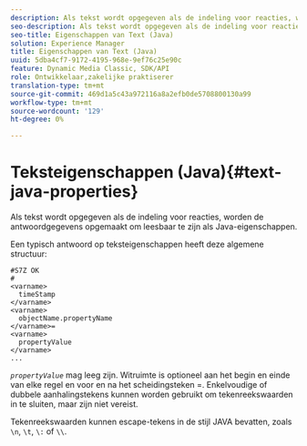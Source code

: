 ```yaml
---
description: Als tekst wordt opgegeven als de indeling voor reacties, worden de antwoordgegevens opgemaakt om leesbaar te zijn als Java-eigenschappen.
seo-description: Als tekst wordt opgegeven als de indeling voor reacties, worden de antwoordgegevens opgemaakt om leesbaar te zijn als Java-eigenschappen.
seo-title: Eigenschappen van Text (Java)
solution: Experience Manager
title: Eigenschappen van Text (Java)
uuid: 5dba4cf7-9172-4195-968e-9ef76c25e90c
feature: Dynamic Media Classic, SDK/API
role: Ontwikkelaar,zakelijke praktiserer
translation-type: tm+mt
source-git-commit: 469d1a5c43a972116a8a2efb0de5708800130a99
workflow-type: tm+mt
source-wordcount: '129'
ht-degree: 0%

---
```



# Teksteigenschappen (Java){#text-java-properties}

Als tekst wordt opgegeven als de indeling voor reacties, worden de antwoordgegevens opgemaakt om leesbaar te zijn als Java-eigenschappen.

Een typisch antwoord op teksteigenschappen heeft deze algemene structuur:

```
#S7Z OK
#
<varname>
  timeStamp
</varname>
<varname>
  objectName.propertyName
</varname>=
<varname>
  propertyValue
</varname>
...
```

*`propertyValue`* mag leeg zijn. Witruimte is optioneel aan het begin en einde van elke regel en voor en na het scheidingsteken =. Enkelvoudige of dubbele aanhalingstekens kunnen worden gebruikt om tekenreekswaarden in te sluiten, maar zijn niet vereist.

Tekenreekswaarden kunnen escape-tekens in de stijl JAVA bevatten, zoals `\n`, `\t`, `\:` of `\\`.
